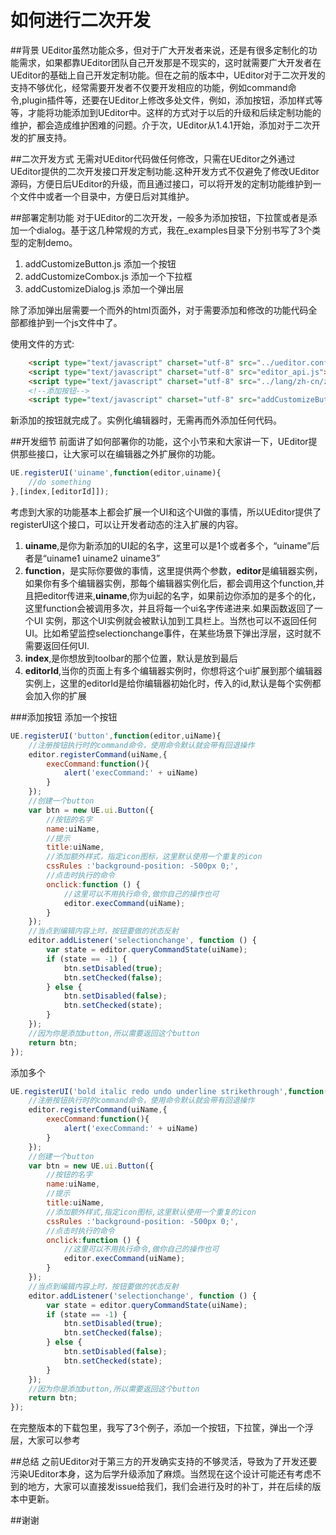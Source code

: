 # 如何进行二次开发
##背景
UEditor虽然功能众多，但对于广大开发者来说，还是有很多定制化的功能需求，如果都靠UEditor团队自己开发那是不现实的，这时就需要广大开发者在UEditor的基础上自己开发定制功能。但在之前的版本中，UEditor对于二次开发的支持不够优化，经常需要开发者不仅要开发相应的功能，例如command命令,plugin插件等，还要在UEditor上修改多处文件，例如，添加按钮，添加样式等等，才能将功能添加到UEditor中。这样的方式对于以后的升级和后续定制功能的维护，都会造成维护困难的问题。介于次，UEditor从1.4.1开始，添加对于二次开发的扩展支持。

##二次开发方式
无需对UEditor代码做任何修改，只需在UEditor之外通过UEditor提供的二次开发接口开发定制功能.这种开发方式不仅避免了修改UEditor源码，方便日后UEditor的升级，而且通过接口，可以将开发的定制功能维护到一个文件中或者一个目录中，方便日后对其维护。


##部署定制功能
对于UEditor的二次开发，一般多为添加按钮，下拉筐或者是添加一个dialog。基于这几种常规的方式，我在_examples目录下分别书写了3个类型的定制demo。

1. addCustomizeButton.js 添加一个按钮
2. addCustomizeCombox.js 添加一个下拉框
3. addCustomizeDialog.js 添加一个弹出层

除了添加弹出层需要一个而外的html页面外，对于需要添加和修改的功能代码全部都维护到一个js文件中了。

使用文件的方式:
```html
    <script type="text/javascript" charset="utf-8" src="../ueditor.config.js"></script>
    <script type="text/javascript" charset="utf-8" src="editor_api.js"> </script>
    <script type="text/javascript" charset="utf-8" src="../lang/zh-cn/zh-cn.js"></script>
    <!--添加按钮-->
    <script type="text/javascript" charset="utf-8" src="addCustomizeButton.js"></script>
```

新添加的按钮就完成了。实例化编辑器时，无需再而外添加任何代码。

##开发细节
前面讲了如何部署你的功能，这个小节来和大家讲一下，UEditor提供那些接口，让大家可以在编辑器之外扩展你的功能。

```javascript
UE.registerUI('uiname',function(editor,uiname){
    //do something
},[index,[editorId]]);
```

考虑到大家的功能基本上都会扩展一个UI和这个UI做的事情，所以UEditor提供了registerUI这个接口，可以让开发者动态的注入扩展的内容。

1. **uiname**,是你为新添加的UI起的名字，这里可以是1个或者多个，“uiname”后者是“uiname1 uiname2 uiname3”
2. **function**，是实际你要做的事情，这里提供两个参数，**editor**是编辑器实例，如果你有多个编辑器实例，那每个编辑器实例化后，都会调用这个function,并且把editor传进来,**uiname**,你为ui起的名字，如果前边你添加的是多个的化，这里function会被调用多次，并且将每一个ui名字传递进来.如果函数返回了一个UI 实例，那这个UI实例就会被默认加到工具栏上。当然也可以不返回任何UI。比如希望监控selectionchange事件，在某些场景下弹出浮层，这时就不需要返回任何UI.
3. **index**,是你想放到toolbar的那个位置，默认是放到最后
4. **editorId**,当你的页面上有多个编辑器实例时，你想将这个ui扩展到那个编辑器实例上，这里的editorId是给你编辑器初始化时，传入的id,默认是每个实例都会加入你的扩展

###添加按钮
添加一个按钮

```javascript
UE.registerUI('button',function(editor,uiName){
    //注册按钮执行时的command命令，使用命令默认就会带有回退操作
    editor.registerCommand(uiName,{
        execCommand:function(){
            alert('execCommand:' + uiName)
        }
    });
    //创建一个button
    var btn = new UE.ui.Button({
        //按钮的名字
        name:uiName,
        //提示
        title:uiName,
        //添加额外样式，指定icon图标，这里默认使用一个重复的icon
        cssRules :'background-position: -500px 0;',
        //点击时执行的命令
        onclick:function () {
            //这里可以不用执行命令,做你自己的操作也可
            editor.execCommand(uiName);
        }
    });
    //当点到编辑内容上时，按钮要做的状态反射
    editor.addListener('selectionchange', function () {
        var state = editor.queryCommandState(uiName);
        if (state == -1) {
            btn.setDisabled(true);
            btn.setChecked(false);
        } else {
            btn.setDisabled(false);
            btn.setChecked(state);
        }
    });
    //因为你是添加button,所以需要返回这个button
    return btn;
});
```

添加多个
```javascript
UE.registerUI('bold italic redo undo underline strikethrough',function(editor,uiName){
    //注册按钮执行时的command命令，使用命令默认就会带有回退操作
    editor.registerCommand(uiName,{
        execCommand:function(){
            alert('execCommand:' + uiName)
        }
    });
    //创建一个button
    var btn = new UE.ui.Button({
        //按钮的名字
        name:uiName,
        //提示
        title:uiName,
        //添加额外样式,指定icon图标,这里默认使用一个重复的icon
        cssRules :'background-position: -500px 0;',
        //点击时执行的命令
        onclick:function () {
            //这里可以不用执行命令,做你自己的操作也可
            editor.execCommand(uiName);
        }
    });
    //当点到编辑内容上时，按钮要做的状态反射
    editor.addListener('selectionchange', function () {
        var state = editor.queryCommandState(uiName);
        if (state == -1) {
            btn.setDisabled(true);
            btn.setChecked(false);
        } else {
            btn.setDisabled(false);
            btn.setChecked(state);
        }
    });
    //因为你是添加button,所以需要返回这个button
    return btn;
});
```

在完整版本的下载包里，我写了3个例子，添加一个按钮，下拉筐，弹出一个浮层，大家可以参考

##总结
之前UEditor对于第三方的开发确实支持的不够灵活，导致为了开发还要污染UEditor本身，这为后学升级添加了麻烦。当然现在这个设计可能还有考虑不到的地方，大家可以直接发issue给我们，我们会进行及时的补丁，并在后续的版本中更新。

##谢谢

